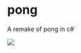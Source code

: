 pong
====

A remake of pong in c#

![](https://raw.github.com/BenLorantfy/pong/master/screenshots/screenshot.png)
